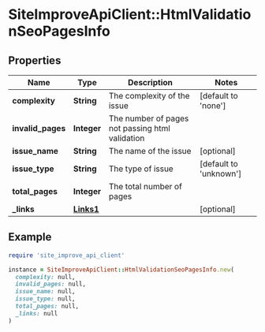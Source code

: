 # SiteImproveApiClient::HtmlValidationSeoPagesInfo

## Properties

| Name | Type | Description | Notes |
| ---- | ---- | ----------- | ----- |
| **complexity** | **String** | The complexity of the issue | [default to &#39;none&#39;] |
| **invalid_pages** | **Integer** | The number of pages not passing html validation |  |
| **issue_name** | **String** | The name of the issue | [optional] |
| **issue_type** | **String** | The type of issue | [default to &#39;unknown&#39;] |
| **total_pages** | **Integer** | The total number of pages |  |
| **_links** | [**Links1**](Links1.md) |  | [optional] |

## Example

```ruby
require 'site_improve_api_client'

instance = SiteImproveApiClient::HtmlValidationSeoPagesInfo.new(
  complexity: null,
  invalid_pages: null,
  issue_name: null,
  issue_type: null,
  total_pages: null,
  _links: null
)
```

